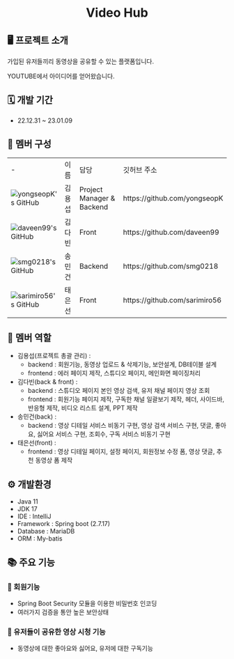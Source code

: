 <h1 align="center">Video Hub</h1>

## 🖥️ 프로젝트 소개

가입된 유저들끼리 동영상을 공유할 수 있는 플랫폼입니다.

YOUTUBE에서 아이디어를 얻어왔습니다.

## 🗓️ 개발 기간

- 22.12.31 ~ 23.01.09

## 👻 멤버 구성

<Table align="center">
  <tr>
    <td>-</td>
    <td>이름</td>
    <td>담당</td>
    <td>깃허브 주소</td>
  </tr>
  <tr>
    <td>
        <img src="https://github.com/yongseopK.png?size=45" alt="yongseopK's GitHub" />
    </td>
    <td>김용섭</td>
    <td>Project Manager & Backend</td>
    <td>https://github.com/yongseopK</td>
  </tr>
  <tr>
    <td>
        <img src="https://github.com/daveen99.png?size=45" alt="daveen99's GitHub" />
    </td>
    <td>김다빈</td>
    <td>Front</td>
    <td>https://github.com/daveen99</td>
  </tr>
  <tr>
    <td>
        <img src="https://github.com/smg0218.png?size=45" alt="smg0218's GitHub" />
    </td>
    <td>송민건</td>
    <td>Backend</td>
    <td>https://github.com/smg0218</td>
  </tr>
  <tr>
    <td>
        <img src="https://github.com/sarimiro56.png?size=45" alt="sarimiro56's GitHub" />
    </td>
    <td>태은선</td>
    <td>Front</td>
    <td>https://github.com/sarimiro56</td>
  </tr>
</Table>

## 🌳 멤버 역할

- 김용섭(프로젝트 총괄 관리) :
  - backend  : 회원기능, 동영상 업로드 & 삭제기능, 보안설계, DB테이블 설계
  - frontend : 에러 페이지 제작, 스튜디오 페이지, 메인화면 페이징처리 
- 김다빈(back & front) :
  - backend : 스튜디오 페이지 본인 영상 검색, 유저 채널 페이지 영상 조회
  - frontend : 회원기능 페이지 제작, 구독한 채널 일괄보기 제작, 헤더, 사이드바, 반응형 제작, 비디오 리스트 설계, PPT 제작
- 송민건(back) :
  - backend : 영상 디테일 서비스 비동기 구현, 영상 검색 서비스 구현, 댓글, 좋아요, 싫어요 서비스 구현, 조회수, 구독 서비스 비동기 구현
- 태은선(front) :
  - frontend : 영상 디테일 페이지, 설정 페이지, 회원정보 수정 폼, 영상 댓글, 추천 동영상 폼 제작

 ## ⚙️ 개발환경

 - Java 11
 - JDK 17
 - IDE : IntelliJ
 - Framework : Spring boot (2.7.17)
 - Database : MariaDB
 - ORM : My-batis


## 📚 주요 기능

### 🌟 회원기능

-  Spring Boot Security 모듈을 이용한 비밀번호 인코딩
-  여러가지 검증을 통안 높은 보안상태

### 🌟 유저들이 공유한 영상 시청 기능

- 동영상에 대한 좋아요와 싫어요, 유저에 대한 구독기능

